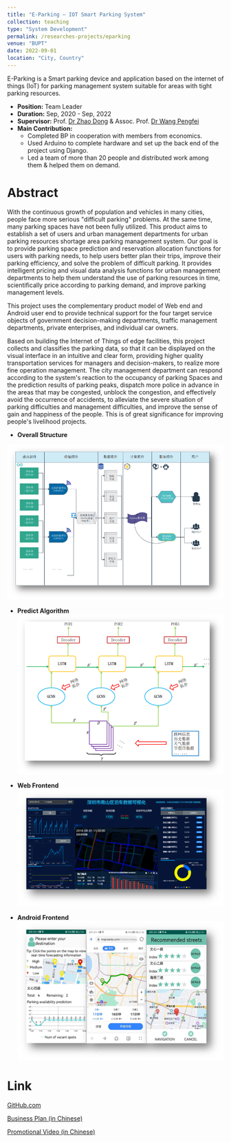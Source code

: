 ```yaml
---
title: "E-Parking – IOT Smart Parking System"
collection: teaching
type: "System Development"
permalink: /researches-projects/eparking
venue: "BUPT"
date: 2022-09-01
location: "City, Country"
---
```


E-Parking is a Smart parking device and application based on the internet of things (IoT) for parking management system suitable for areas with tight parking resources.

* **Position:** Team Leader
* **Duration:** Sep, 2020 - Sep, 2022
* **Supervisor:**  Prof. [Dr Zhao Dong](https://scholar.google.com/citations?hl=en&user=jZghsyQAAAAJ) & Assoc. Prof. [Dr Wang Pengfei](https://scholar.google.com/citations?hl=en&user=BEDKYxUAAAAJ) 
* **Main Contribution:**
  * Completed BP in cooperation with members from economics.
  * Used Arduino to complete hardware and set up the back end of the project using Django.
  * Led a team of more than 20 people and distributed work among them & helped them on demand.




Abstract
======
With the continuous growth of population and vehicles in many cities, people face more serious "difficult parking" problems. At the same time, many parking spaces have not been fully utilized. This product aims to establish a set of users and urban management departments for urban parking resources shortage area parking management system. Our goal is to provide parking space prediction and reservation allocation functions for users with parking needs, to help users better plan their trips, improve their parking efficiency, and solve the problem of difficult parking. It provides intelligent pricing and visual data analysis functions for urban management departments to help them understand the use of parking resources in time, scientifically price according to parking demand, and improve parking management levels.

This project uses the complementary product model of Web end and Android user end to provide technical support for the four target service objects of government decision-making departments, traffic management departments, private enterprises, and individual car owners.

Based on building the Internet of Things of edge facilities, this project collects and classifies the parking data, so that it can be displayed on the visual interface in an intuitive and clear form, providing higher quality transportation services for managers and decision-makers, to realize more fine operation management. The city management department can respond according to the system's reaction to the occupancy of parking Spaces and the prediction results of parking peaks, dispatch more police in advance in the areas that may be congested, unblock the congestion, and effectively avoid the occurrence of accidents, to alleviate the severe situation of parking difficulties and management difficulties, and improve the sense of gain and happiness of the people. This is of great significance for improving people's livelihood projects.


* **Overall Structure**
<img alt="epnet.png" src="../images/epnet.png" title="Overall Structure" width="1000"/>

* **Predict Algorithm**
![epalg.png](..%2Fimages%2Fepalg.png "Predict Algorithm")

* **Web Frontend**
![epweb.png](..%2Fimages%2Fepweb.png "Web Frontend")

* **Android Frontend**
![epand.png](..%2Fimages%2Fepand.png "Android Frontend")

Link
======
[GitHub.com](https://github.com/cn-jackie/kuaiyi)

[Business Plan (in Chinese)](https://jackie4zjq.github.io/files/Business_Plan.pdf)

[Promotional Video (in Chinese)](https://jackie4zjq.github.io/files/Adv_Video.mp4)


